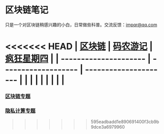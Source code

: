 # 区块链笔记

只是一个对区块链稍感兴趣的小白，日常做些科普。交流反馈：[impqr@qq.com](mailto:impqr@qq.com)

<<<<<<< HEAD
| [区块链](/blockchain) | [码农游记](/travel) | [疯狂星期四](/crazy4) |
| --------------------- | ------------------- | --------------------- |
|                       |                     |                       |
|                       |                     |                       |
=======


### [区块链专题](/blockchain)

### [隐私计算专题](/ppt)
>>>>>>> 595eadbadd1e890691400f3cb9b9dce3a6979960
